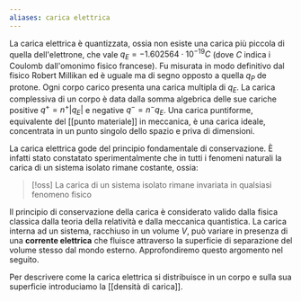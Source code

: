 ```yaml
---
aliases: carica elettrica
---
```

La carica elettrica è quantizzata, ossia non esiste una carica più piccola di quella dell'elettrone, che vale $q_{E}=-1.602564 \cdot 10^{-19} C$ (dove $C$ indica i Coulomb dall'omonimo fisico francese). Fu misurata in modo definitivo dal fisico Robert Millikan ed è uguale ma di segno opposto a quella $q_{P}$ de protone. Ogni corpo carico presenta una carica multipla di $q_{E}$. La carica complessiva di un corpo è data dalla somma algebrica delle sue cariche positive $q^+ = n^+ |q_{E}|$ e negative $q^- = n^-q_{E}$.
Una carica puntiforme, equivalente del [[punto materiale]] in meccanica, è una carica ideale, concentrata in un punto singolo dello spazio e priva di dimensioni.

La carica elettrica gode del principio fondamentale di conservazione. È infatti stato constatato sperimentalmente che in tutti i fenomeni naturali la carica di un sistema isolato rimane costante, ossia:

>[!oss]
>La carica di un sistema isolato rimane invariata in qualsiasi fenomeno fisico

Il principio di conservazione della carica è considerato valido dalla fisica classica dalla teoria della relatività e dalla meccanica quantistica. La carica interna ad un sistema, racchiuso in un volume $V$, può variare in presenza di una **corrente elettrica** che fluisce attraverso la superficie di separazione del volume stesso dal mondo esterno. Approfondiremo questo argomento nel seguito.

Per descrivere come la carica elettrica si distribuisce in un corpo e sulla sua superficie introduciamo la [[densità di carica]].